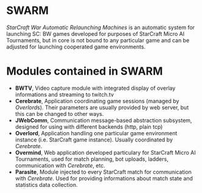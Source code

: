 SWARM
=====

*StarCraft War Automatic Relaunching Machines* is an automatic system
for launching SC: BW games developed for purposes of StarCraft Micro AI Tournaments,
but in core is not bound to any particular game and can be adjusted for 
launching cooperated game environments.

# Modules contained in SWARM

* **BWTV**, Video capture module with integrated display of overlay informations and streaming to twitch.tv
* **Cerebrate**, Application coordinating game sessions (managed by *Overlord*s). Their parameters are usually provided by web server, but this can be changed to other ways.
* **JWebComm**, Communication message-based abstraction subsystem, designed for using with different backends (http, plain tcp)
* **Overlord**, Application handling one particular game environment instance (i.e. StarCraft game instance). Usually coordinated by *Cerebrate*.
* **Overmind**, Web application developed particulary for StarCraft Micro AI Tournaments,
	used for match planning, bot uploads, ladders, communication with *Cerebrate*, etc.
* **Parasite**, Module injected to every StarCraft match for communication with *Cerebrate*. Used for providing informations about match state and statistics data collection.
